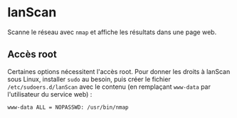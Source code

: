 # lanScan

Scanne le réseau avec `nmap` et affiche les résultats dans une page web.

## Accès root

Certaines options nécessitent l'accès root.
Pour donner les droits à lanScan sous Linux, installer `sudo` au besoin, puis créer le fichier `/etc/sudoers.d/lanScan` avec le contenu
(en remplaçant `www-data` par l'utilisateur du service web) :
```
www-data ALL = NOPASSWD: /usr/bin/nmap
````
